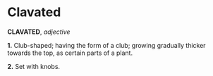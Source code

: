 # Clavated

**CLAVATED**, _adjective_

**1.** Club-shaped; having the form of a club; growing gradually thicker towards the top, as certain parts of a plant.

**2.** Set with knobs.